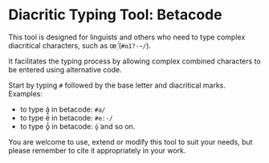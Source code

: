 # Diacritic Typing Tool: Betacode

This tool is designed for linguists and others who need to type complex diacritical characters, such as œ̣̃́ (`#o1?-~/`).

It facilitates the typing process by allowing complex combined characters to be entered using alternative code. 

Start by typing `#` followed by the base letter and diacritical marks. Examples:
- to type á in betacode: `#a/`
- to type ë̄́ in betacode: `#e:-/`
- to type ǭ́ in betacode: `ǭ́`
and so on.

You are welcome to use, extend or modify this tool to suit your needs, but please remember to cite it appropriately in your work.
